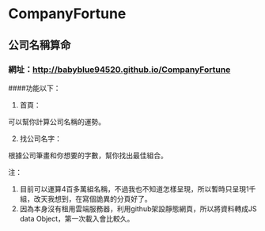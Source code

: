 # CompanyFortune
## 公司名稱算命
### 網址：http://babyblue94520.github.io/CompanyFortune
####功能以下：
1. 首頁：

  可以幫你計算公司名稱的運勢。
  
2. 找公司名字：

  根據公司筆畫和你想要的字數，幫你找出最佳組合。

注：
1. 目前可以運算4百多萬組名稱，不過我也不知道怎樣呈現，所以暫時只呈現1千組，改天我想到，在寫個詭異的分頁好了。
2. 因為本身沒有租用雲端服務器，利用github架設靜態網頁，所以將資料轉成JS data Object，第一次載入會比較久。

